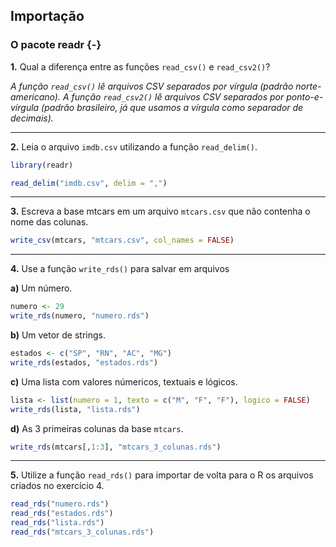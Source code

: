 ## Importação

### O pacote readr {-}

**1.** Qual a diferença entre as funções `read_csv()` e `read_csv2()`?

*A função `read_csv()` lê arquivos CSV separados por vírgula (padrão norte-americano). A função `read_csv2()` lê arquivos CSV separados por ponto-e-vírgula (padrão brasileiro, já que usamos a vírgula como separador de decimais).*

---

**2.** Leia o arquivo `imdb.csv` utilizando a função `read_delim()`.


```r
library(readr)

read_delim("imdb.csv", delim = ",")
```


---

**3.** Escreva a base mtcars em um arquivo `mtcars.csv` que não contenha o nome das colunas.


```r
write_csv(mtcars, "mtcars.csv", col_names = FALSE)
```


---

**4.** Use a função `write_rds()` para salvar em arquivos

**a)** Um número.


```r
numero <- 29
write_rds(numero, "numero.rds")
```

**b)** Um vetor de strings.


```r
estados <- c("SP", "RN", "AC", "MG")
write_rds(estados, "estados.rds")
```

**c)** Uma lista com valores númericos, textuais e lógicos.


```r
lista <- list(numero = 1, texto = c("M", "F", "F"), logico = FALSE)
write_rds(lista, "lista.rds")
```

**d)** As 3 primeiras colunas da base `mtcars`.


```r
write_rds(mtcars[,1:3], "mtcars_3_colunas.rds")
```

---

**5.** Utilize a função `read_rds()` para importar de volta para o R os arquivos criados no exercício 4.


```r
read_rds("numero.rds")
read_rds("estados.rds")
read_rds("lista.rds")
read_rds("mtcars_3_colunas.rds")
```

